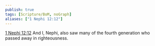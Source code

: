 ```yaml
---
publish: true
tags: [Scripture/BoM, noGraph]
aliases: ["1 Nephi 12:12"]
---
```

[1 Nephi 12:12](https://churchofjesuschrist.org/study/scriptures/bofm/1-ne/12?lang=eng&id=p12#p12) And I, Nephi, also saw many of the fourth generation who passed away in righteousness.
